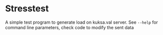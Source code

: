 # Stresstest

A simple test program to generate load on kuksa.val server. See `--help` for command line parameters, check code to modify the sent data